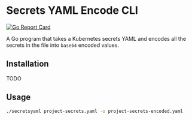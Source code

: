 # Secrets YAML Encode CLI
[![Go Report Card](https://goreportcard.com/badge/github.com/jasonmccallister/secretsyaml)](https://goreportcard.com/report/github.com/jasonmccallister/secretsyaml)

A Go program that takes a Kubernetes secrets YAML and encodes all the secrets in the file into `base64` encoded values.

## Installation

TODO

## Usage

```bash
./secretsyaml project-secrets.yaml -o project-secrets-encoded.yaml
```
